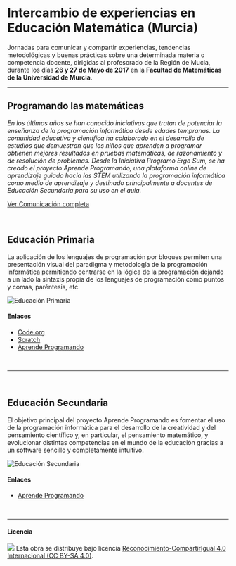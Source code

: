 # Intercambio de experiencias en Educación Matemática (Murcia)

Jornadas para comunicar y compartir experiencias, tendencias metodológicas y buenas prácticas sobre una determinada materia o competencia docente, dirigidas al profesorado de la Región de Mucia, durante los días **26 y 27 de Mayo de 2017** en la **Facultad de Matemáticas de la Universidad de Murcia**. 


***


## Programando las matemáticas

*En los últimos años se han conocido iniciativas que tratan de potenciar la enseñanza de la programación informática desde edades tempranas. La comunidad educativa y científica ha colaborado en el desarrollo de estudios que demuestran que los niños que aprenden a programar obtienen mejores resultados en pruebas matemáticas, de razonamiento y de resolución de problemas. Desde la Iniciativa Programo Ergo Sum, se ha creado el proyecto Aprende Programando, una plataforma online de aprendizaje guiado hacia las STEM utilizando la programación informática como medio de aprendizaje y destinado principalmente a docentes de Educación Secundaria para su uso en el aula.*

[Ver Comunicación completa](Secundaria_abellan_ferriz_miguel_angel.pdf)

<br>

## Educación Primaria

La aplicación de los lenguajes de programación por bloques permiten una presentación visual del paradigma y metodología de la programación informática permitiendo centrarse en la lógica de la programación dejando a un lado la sintaxis propia de los lenguajes de programación como puntos y comas, paréntesis, etc. 

![Educación Primaria](Educación-Primaria/preview.gif)

#### Enlaces 
- [Code.org](https://code.org)
- [Scratch](https://scratch.mit.edu)
- [Aprende Programando](http://www.aprendeprogramando.es)



<br><hr><br>



## Educación Secundaria

El objetivo principal del proyecto Aprende Programando es fomentar el uso de la programación informática para el desarrollo de la creatividad y del pensamiento científico y, en particular, el pensamiento matemático, y evolucionar distintas competencias en el mundo de la educación gracias a un software sencillo y completamente intuitivo.

![Educación Secundaria](Educación-Secundaria/preview.gif)

#### Enlaces 
- [Aprende Programando](http://www.aprendeprogramando.es)



<br>



***



#### Licencia

<img src="http://i.creativecommons.org/l/by-sa/4.0/88x31.png" /> Esta obra se distribuye bajo licencia [Reconocimiento-CompartirIgual 4.0 Internacional (CC BY-SA 4.0)](https://creativecommons.org/licenses/by-sa/4.0/deed.es_ES).
